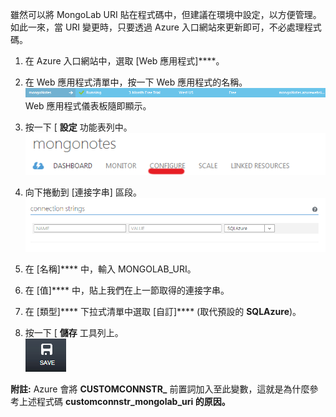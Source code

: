 雖然可以將 MongoLab URI 貼在程式碼中，但建議在環境中設定，以方便管理。 如此一來，當 URI 變更時，只要透過 Azure 入口網站來更新即可，不必處理程式碼。


1. 在 Azure 入口網站中，選取 [Web 應用程式]****。
1. 在 Web 應用程式清單中，按一下 Web 應用程式的名稱。  
![WebAppEntry][entry-website]  
Web 應用程式儀表板隨即顯示。

1. 按一下 [ **設定** 功能表列中。  
![WebAppDashboardConfig][focus-mongolab-websitedashboard-config]

1. 向下捲動到 [連接字串] 區段。  
![WebAppConnectionStrings][focus-mongolab-websiteconnectionstring]

1. 在 [名稱]**** 中，輸入 MONGOLAB_URI。
1. 在 [值]**** 中，貼上我們在上一節取得的連接字串。
1. 在 [類型]**** 下拉式清單中選取 [自訂]**** (取代預設的 **SQLAzure**)。
1. 按一下 [ **儲存** 工具列上。  
![SaveWebApp][button-website-save]

**附註:** Azure 會將 **CUSTOMCONNSTR\_** 前置詞加入至此變數，這就是為什麼參考上述程式碼 **customconnstr\_mongolab_uri 的原因。**


[entry-website]: ./media/howto-save-connectioninfo-mongolab/entry-website.png 
[focus-mongolab-websitedashboard-config]: ./media/howto-save-connectioninfo-mongolab/focus-mongolab-websitedashboard-config.png 
[focus-mongolab-websiteconnectionstring]: ./media/howto-save-connectioninfo-mongolab/focus-mongolab-websiteconnectionstring.png 
[button-website-save]: ./media/howto-save-connectioninfo-mongolab/button-website-save.png 

